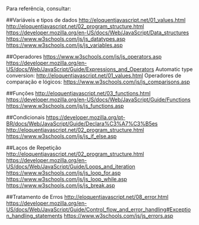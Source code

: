 Para referência, consultar:

##Variáveis e tipos de dados
http://eloquentjavascript.net/01_values.html
http://eloquentjavascript.net/02_program_structure.html
https://developer.mozilla.org/en-US/docs/Web/JavaScript/Data_structures
https://www.w3schools.com/js/js_datatypes.asp
https://www.w3schools.com/js/js_variables.asp

##Operadores
https://www.w3schools.com/js/js_operators.asp
https://developer.mozilla.org/en-US/docs/Web/JavaScript/Guide/Expressions_and_Operators
Automatic type conversion: http://eloquentjavascript.net/01_values.html
Operadores de comparação e lógicos: https://www.w3schools.com/js/js_comparisons.asp

##Funções
http://eloquentjavascript.net/03_functions.html
https://developer.mozilla.org/en-US/docs/Web/JavaScript/Guide/Functions
https://www.w3schools.com/js/js_functions.asp

##Condicionais
https://developer.mozilla.org/pt-BR/docs/Web/JavaScript/Guide/Declara%C3%A7%C3%B5es
http://eloquentjavascript.net/02_program_structure.html
https://www.w3schools.com/js/js_if_else.asp

##Laços de Repetição
http://eloquentjavascript.net/02_program_structure.html
https://developer.mozilla.org/en-US/docs/Web/JavaScript/Guide/Loops_and_iteration
https://www.w3schools.com/js/js_loop_for.asp
https://www.w3schools.com/js/js_loop_while.asp
https://www.w3schools.com/js/js_break.asp

##Tratamento de Erros
http://eloquentjavascript.net/08_error.html
https://developer.mozilla.org/en-US/docs/Web/JavaScript/Guide/Control_flow_and_error_handling#Exception_handling_statements
https://www.w3schools.com/js/js_errors.asp
